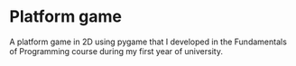 # Platform game
A platform game in 2D using pygame that I developed in the Fundamentals of Programming course during my first year of university.
